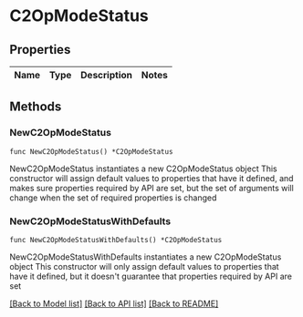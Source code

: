 # C2OpModeStatus

## Properties

Name | Type | Description | Notes
------------ | ------------- | ------------- | -------------

## Methods

### NewC2OpModeStatus

`func NewC2OpModeStatus() *C2OpModeStatus`

NewC2OpModeStatus instantiates a new C2OpModeStatus object
This constructor will assign default values to properties that have it defined,
and makes sure properties required by API are set, but the set of arguments
will change when the set of required properties is changed

### NewC2OpModeStatusWithDefaults

`func NewC2OpModeStatusWithDefaults() *C2OpModeStatus`

NewC2OpModeStatusWithDefaults instantiates a new C2OpModeStatus object
This constructor will only assign default values to properties that have it defined,
but it doesn't guarantee that properties required by API are set


[[Back to Model list]](../README.md#documentation-for-models) [[Back to API list]](../README.md#documentation-for-api-endpoints) [[Back to README]](../README.md)


